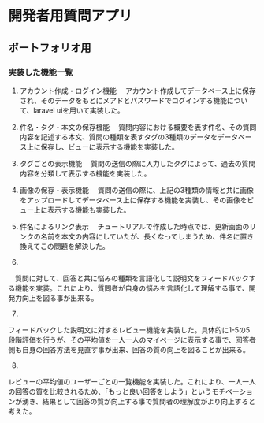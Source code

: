 # 開発者用質問アプリ
## ポートフォリオ用

### 実装した機能一覧
1. アカウント作成・ログイン機能
　アカウント作成してデータベース上に保存され、そのデータをもとにメアドとパスワードでログインする機能について、laravel uiを用いて実装した。

2. 件名・タグ・本文の保存機能
　質問内容における概要を表す件名、その質問内容を記述する本文、質問の種類を表すタグの3種類のデータをデータベース上に保存し、ビューに表示する機能を実装した。

3. タグごとの表示機能
　質問の送信の際に入力したタグによって、過去の質問内容を分類して表示する機能を実装した。

4. 画像の保存・表示機能
　質問の送信の際に、上記の3種類の情報と共に画像をアップロードしてデータベース上に保存する機能を実装し、その画像をビュー上に表示する機能も実装した。

5. 件名によるリンク表示
　チュートリアルで作成した時点では、更新画面のリンクの名前を本文の内容にしていたが、長くなってしまうため、件名に置き換えてこの問題を解決した。

6. 
　質問に対して、回答と共に悩みの種類を言語化して説明文をフィードバックする機能を実装。これにより、質問者が自身の悩みを言語化して理解する事で、開発力向上を図る事が出来る。

7. 
  フィードバックした説明文に対するレビュー機能を実装した。具体的に1-5の5段階評価を行うが、その平均値を一人一人のマイページに表示する事で、回答者側も自身の回答方法を見直す事が出来、回答の質の向上を図ることが出来る。

8. 
  レビューの平均値のユーザーごとの一覧機能を実装した。これにより、一人一人の回答の質を比較されるため、「もっと良い回答をしよう」というモチベーションが湧き、結果として回答の質が向上する事で質問者の理解度がより向上すると考えた。
